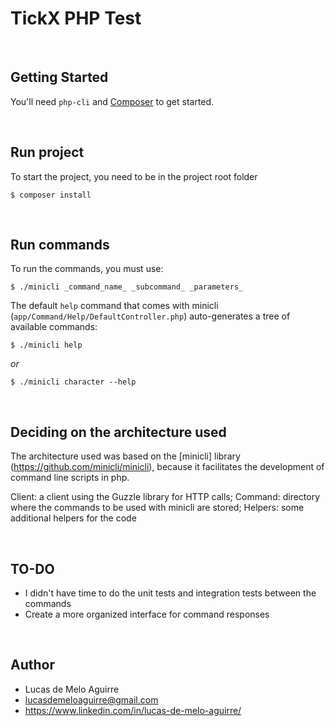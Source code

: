 # TickX PHP Test

<br>

## Getting Started

You'll need `php-cli` and [Composer](https://getcomposer.org/) to get started.

<br>

## Run project
To start the project, you need to be in the project root folder

```shell
$ composer install
```

<br>

## Run commands
To run the commands, you must use: 
```shell
$ ./minicli _command_name_ _subcommand_ _parameters_
```
The default `help` command that comes with minicli (`app/Command/Help/DefaultController.php`) auto-generates a tree of available commands:
```shell
$ ./minicli help
```
_or_
```shell
$ ./minicli character --help
```

<br>

## Deciding on the architecture used
The architecture used was based on the [minicli] library (https://github.com/minicli/minicli), because it facilitates the development of command line scripts in php.

Client: a client using the Guzzle library for HTTP calls;
Command: directory where the commands to be used with minicli are stored;
Helpers: some additional helpers for the code

<br>

## TO-DO
- I didn't have time to do the unit tests and integration tests between the commands
- Create a more organized interface for command responses

<br>

## Author
- Lucas de Melo Aguirre
- lucasdemeloaguirre@gmail.com
- https://www.linkedin.com/in/lucas-de-melo-aguirre/
